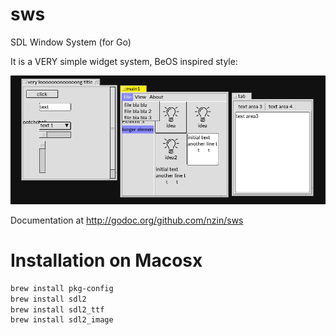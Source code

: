 # sws
SDL Window System (for Go)

It is a VERY simple widget system, BeOS inspired style:

![different widget example](screenshot.png)

Documentation at http://godoc.org/github.com/nzin/sws

Installation on Macosx
======================

```bash
brew install pkg-config
brew install sdl2
brew install sdl2_ttf
brew install sdl2_image
```
